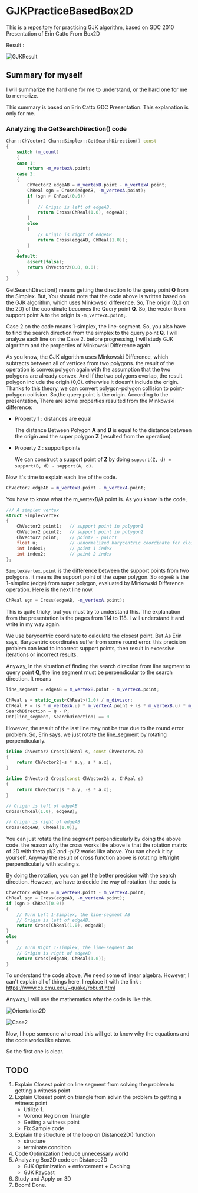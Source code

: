 # GJKPracticeBasedBox2D
This is a repository for practicing GJK algorithm, based on GDC 2010 Presentation of Erin Catto From Box2D



Result : 

![GJKResult](https://github.com/lch32111/GJKPracticeBasedBox2D/blob/master/GJKResult.PNG)



## Summary for myself

I will summarize the hard one for me to understand, or the hard one for me to memorize.

This summary is based on Erin Catto GDC Presentation. This explanation is only for me.



### Analyzing the GetSearchDirection() code

```c++
Chan::ChVector2 Chan::Simplex::GetSearchDirection() const
{
	switch (m_count)
	{
	case 1:
		return -m_vertexA.point;
	case 2:
	{
		ChVector2 edgeAB = m_vertexB.point - m_vertexA.point;
		ChReal sgn = Cross(edgeAB, -m_vertexA.point);
		if (sgn > ChReal(0.0))
		{
			// Origin is left of edgeAB.
			return Cross(ChReal(1.0), edgeAB);
		}
		else
		{
			// Origin is right of edgeAB
			return Cross(edgeAB, ChReal(1.0));
		}
	}
	default:
		assert(false);
		return ChVector2(0.0, 0.0);
	}
}
```

GetSearchDirection() means getting the direction to the query point **Q** from the Simplex.  But, You should note that the code above is written based on the GJK algorithm, which uses Minkowski difference. So, The origin (0,0 on the 2D) of the coordinate becomes the Query point **Q**. So, the vector from support point A to the origin is `-m_vertexA.point;`.

Case 2 on the code means 1-simplex, the line-segment. So, you also have to find the search direction from the simplex to the query point **Q**.  I will analyze each line on the Case 2. before progressing, I will study GJK algorithm and the properties of Minkowski Difference again.

As you know, the GJK algorithm uses Minkowski Difference, which subtracts between all of vertices from two polygons. the result of the operation is convex polygon again with the assumption that the two polygons are already convex. And If the two polygons overlap, the result polygon include the origin (0,0). otherwise it doesn't include the origin. Thanks to this theory, we can convert polygon-polygon collision to point-polygon collision. So,the query point is the origin. According to the presentation, There are some properties resulted from the Minkowski difference:

* Property 1 : distances are equal

  The distance Between Polygon **A** and **B** is equal to the distance between the origin and the super polygon **Z** (resulted from the operation).

* Property 2 : support points

  We can construct a support point of **Z** by doing `support(Z, d) = support(B, d) - support(A, d)`.

Now it's time to explain each line of the code.

```c++
ChVector2 edgeAB = m_vertexB.point - m_vertexA.point;
```

You have to know what the m_vertexB/A.point is. As you know in the code,

```c++
/// A simplex vertex
struct SimplexVertex
{
    ChVector2 point1;	// support point in polygon1
    ChVector2 point2;	// support point in polygon2
    ChVector2 point;	// point2 - point1
    float u;			// unnormalized barycentric coordinate for closest point
    int index1;			// point 1 index
    int index2;			// point 2 index
};
```

`SimplexVertex.point` is the difference between the support points from two polygons. it means the support point of the super polygon. So `edgeAB` is the 1-simplex (edge) from super polygon, evaluated by Minkowski Difference operation. Here is the next line now.

```c++
ChReal sgn = Cross(edgeAB, -m_vertexA.point);
```

This is quite tricky, but you must try to understand this. The explanation from the presentation is the pages from 114 to 118. I will understand it and write in my way again.

We use barycentric coordinate to calculate the closest point. But As Erin says, Barycentric coordinates suffer from some round error. this precision problem can lead to incorrect support points, then result in excessive iterations or incorrect results.

Anyway, In the situation of finding the search direction from line segment to query point **Q**, the line segment must be perpendicular to the search direction. It means 

```c++
line_segment = edgeAB = m_vertexB.point - m_vertexA.point;

ChReal s = static_cast<ChReal>(1.0) / m_divisor;
ChReal P = (s * m_vertexA.u) * m_vertexA.point + (s * m_vertexB.u) * m_vertexB.point;
SearchDirection = Q - P;
Dot(line_segment, SearchDirection) == 0   
```

However, the result of the last line may not be true due to the round error problem. So, Erin says, we just rotate the line_segment by rotating perpendicularly.

```c++
inline ChVector2 Cross(ChReal s, const ChVector2& a)
{
    return ChVector2(-s * a.y, s * a.x);
}

inline ChVector2 Cross(const ChVector2& a, ChReal s)
{
    return ChVector2(s * a.y, -s * a.x);
}

// Origin is left of edgeAB
Cross(ChReal(1.0), edgeAB);

// Origin is right of edgeAB
Cross(edgeAB, ChReal(1.0));
```

You can just rotate the line segment perpendicularly by doing the above code. the reason why the cross works like above is that the rotation matrix of 2D with theta pi/2 and -pi/2 works like above. You can check it by yourself. Anyway the result of cross function above is rotating left/right perpendicularly with scaling s.

By doing the rotation, you can get the better precision with the search direction. However, we have to decide the way of rotation. the code is

```c++
ChVector2 edgeAB = m_vertexB.point - m_vertexA.point;
ChReal sgn = Cross(edgeAB, -m_vertexA.point);
if (sgn > ChReal(0.0))
{
    // Turn Left 1-Simplex, the line-segment AB
    // Origin is left of edgeAB.
    return Cross(ChReal(1.0), edgeAB);
}
else
{
    // Turn Right 1-simplex, the line-segment AB
    // Origin is right of edgeAB
    return Cross(edgeAB, ChReal(1.0));
}
```

To understand the code above, We need some of linear algebra. However, I can't explain all of things here. I replace it with the link : https://www.cs.cmu.edu/~quake/robust.html

Anyway, I will use the mathematics why the code is like this.

![Orientation2D](https://github.com/lch32111/GJKPracticeBasedBox2D/blob/master/Orientation2D.PNG)

![Case2](https://github.com/lch32111/GJKPracticeBasedBox2D/blob/master/Case2.PNG)



Now, I hope someone who read this will get to know why the equations and the code works like above.

So the first one is clear.


## TODO
1. Explain Closest point on line segment from solving the problem to getting a witness point
2. Explain Closest point on triangle from solvin the problem to getting a witness point
	- Utilize 1.
	- Voronoi Region on Triangle
	- Getting a witness point
	- Fix Sample code
3. Explain the structure of the loop on Distance2D() function
	- structure
	- terminate condition
4. Code Optimization (reduce unnecessary work)
5. Analyzing Box2D code on Distance2D
	- GJK Optimization + enforcement + Caching
	- GJK Raycast
6. Study and Apply on 3D
7. Boom! Done.
